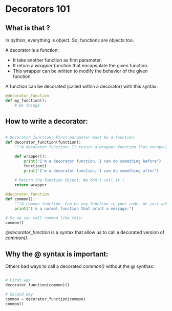 # Decorators 101

## What is that ?
In python, everything is object. So; functions are objects too.

A decorator is a function:
 - It take another function as first parameter.
 - It return a *wrapper function* that encapsulate the given function.
 - This wrapper can be written to modify the behavior of the given function.

A function can be decorated (called within a decorator) with this syntax:
```Python
@decorator_function
def my_function():
    # Do things
```
## How to write a decorator:

```Python

# Decorator function: First parameter must be a function.
def decorator_function(function):
    """A decorator function: It return a wrapper function that encapsulate your function, and allow to modify its behavior"""

    def wrapper():
        print("I'm a decorator function, I can do something before")
        function()
        print("I'm a decorator function, I can do something after")
    
    # Return the function Object. We don't call it !
    return wrapper

@decorator_function
def common():
    """A common function. Can be any function in your code. We just add @decorator_function tp decorate it."""
    print("I'm a normal function that print a message.")

# So we can call common like this:
common()

```
*@decorator_function* is a syntax that allow us to call a decorated version of *common()*.

## Why the @ syntax is important:

Others bad ways to call a decorated *common()* without the *@* synthax:
```Python

# First way
decorator_function(common)()

# Second way
common = decorator_function(common)
common()
```

